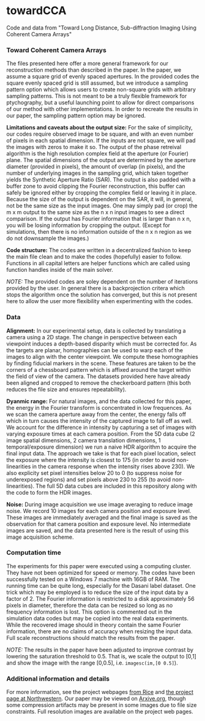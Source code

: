 # towardCCA
Code and data from "Toward Long Distance, Sub-diffraction Imaging Using Coherent Camera Arrays"

### Toward Coherent Camera Arrays
The files presented here offer a more general framework for our reconstruction methods than described in the paper. In the paper, we assume a square grid of evenly spaced apertures.
In the provided codes the square evenly spaced grid is still assumed, but we introduce a sampling pattern option which allows users to create non-square grids with arbitrary sampling patterns. This is not meant to be a truly flexible framework for ptychography, but a useful launching point to allow for direct comparisons of our method with other implementations. In order to recreate the results in our paper, the sampling pattern option may be ignored.

**Limitations and caveats about the output size:**
For the sake of simplicity, our codes require observed image to be square, and with an even number of pixels in each spatial dimension. If the inputs are not square, we will pad the images with zeros to make it so.
The output of the phase retreival algorithm is the high resolution complex field at the aperture (or Fourier) plane. The spatial dimensions of the output are determined by the aperture diameter (provided in pixels), the amount of overlap (in pixels), and the number of underlying images in the sampling grid, which taken together yields the Synthetic Aperture Ratio (SAR). The output is also padded with a buffer zone to avoid clipping the Fourier reconstruction, this buffer can safely be ignored either by cropping the complex field or leaving it in place. Because the size of the output is dependent on the SAR, it will, in general, not be the same size as the input images. One may simply pad (or crop) the m x m output to the same size as the n x n input images to see a direct comparison. If the output has Fourier information that is larger than n x n, you will be losing information by cropping the output. (Except for simulations, then there is no information outside of the n x n region as we do not downsample the images.)

**Code structure:**
The codes are written in a decentralized fashion to keep the main file clean and to make the codes (hopefully) easier to follow. Functions in all capital letters are helper functions which are called using function handles inside of the main solver.

*NOTE:* The provided codes are soley dependent on the number of iterations provided by the user. In general there is a backprojection critera which stops the algorithm once the solution has converged, but this is not present here to allow the user more flexibility when experimenting with the codes.

### Data
**Alignment:**
In our experimental setup, data is collected by translating a camera using a 2D stage. The change in perspective between each viewpoint induces a depth-based disparity which must be corrected for. As the targets are planar, homographies can be used to warp each of the images to align with the center viewpoint. We compute these homographies by finding fiducial markers in the scene. These features are taken to be the corners of a chessboard pattern which is affixed around the target within the field of view of the camera. The datasets provided here have already been aligned and cropped to remove the checkerboard pattern (this both reduces the file size and ensures repeatability).

**Dyanmic range:**
For natural images, and the data collected for this paper, the energy in the Fourier transform is concentrated in low frequences. As we scan the camera aperture away from the center, the energy falls off which in turn causes the intensity of the captured image to fall off as well. We account for the difference in intensity by capturing a set of images with varying exposure times at each camera position. From the 5D data cube (2 image spatial dimensions, 2 camera translation dimensions, 1 temporal/exposure dimension) we run a naive HDR algorithm to acquire the final input data. The approach we take is that for each pixel location, select the exposure where the intensity is closest to 175 (in order to avoid non-linearities in the camera response when the intensity rises above 230). We also explicity set pixel intensities below 20 to 0 (to suppress noise for underexposed regions) and set pixels above 230 to 255 (to avoid non-linearities). The full 5D data cubes are included in this repository along with the code to form the HDR images.

**Noise:**
During image acquisition we use image averaging to reduce image noise. We record 10 images for each camera position and exposure level. These images are immediately averaged and the final image is saved as the observation for that camera position and exposure level. No intermediate images are saved, and the data presented here is the result of using this image acquisition scheme.

### Computation time
The experiments for this paper were executed using a computing cluster. They have not been optimized for speed or memory. The codes have been successfully tested on a Windows 7 machine with 16GB of RAM. The running time can be quite long, especially for the Dasani label dataset. One trick which may be employed is to reduce the size of the input data by a factor of 2. The Fourier information is restricted to a disk approximately 56 pixels in diameter, therefore the data can be resized so long as no frequency information is lost. This option is commented out in the simulation data codes but may be copied into the real data experiments. While the recovered image should in theory contain the same Fourier information, there are no claims of accuracy when resizing the input data. Full scale reconstructions should match the results from the paper. 

*NOTE:* The results in the paper have been adjusted to improve contrast by lowering the saturation threshold to 0.5. That is, we scale the output to [0,1] and show the image with the range [0,0.5], i.e. `imagesc(im,[0 0.5]`).

### Additional information and details
For more information, see the project webpages [from Rice](http://jrholloway.com/projects/towardCCA) and [the project page at Northwestern](http://compphotolab.northwestern.edu/project/towardcca/). Our paper may be viewed on [Arxive.org](http://arxiv.org/abs/1510.08470), though some compression artifacts may be present in some images due to file size constraints. Full resolution images are available on the project web pages.